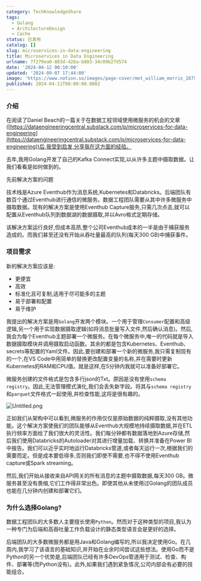```yaml
---
category: TechKnowledgeShare
tags:
  - Golang
  - ArchitectureDesign
  - Cache
status: 已发布
catalog: []
slug: microservices-in-data-engineering
title: Microservices in Data Engineering
urlname: 7f279ea0-883d-426a-b803-34c09b27d574
date: '2024-04-12 00:10:00'
updated: '2024-09-07 17:44:00'
image: 'https://www.notion.so/images/page-cover/met_william_morris_1875.jpg'
published: 2024-04-11T08:00:00.000Z
---
```


### 介绍


在阅读了Daniel Beach的一篇关于在数据工程领域使用微服务的机会的文章([https://dataengineeringcentral.substack.com/p/microservices-for-data-engineering](https://dataengineeringcentral.substack.com/p/microservices-for-data-engineering))后,我受到启发,分享我在这方面的经验。


去年,我用Golang开发了自己的Kafka Connect实现,以从许多主题中摄取数据。让我们看看是如何做到的。


先前解决方案的问题


技术栈是Azure Eventhub作为消息系统,Kubernetes和Databricks。后端团队有数百个通过Eventhub进行通信的微服务。数据工程团队需要从其中许多微服务中摄取数据。现有的解决方案是使用Eventhub Capture服务,只需几次点击,就可以配置从Eventhub队列到数据湖的数据摄取,并以Avro格式定期存储。


该解决方案运行良好,但成本高昂,整个公司Eventhub成本的一半是由于捕获服务造成的。而我们甚至还没有开始从吞吐量最高的队列(每天300 GB)中捕获事件。


### 项目需求


新的解决方案应该是:

- 更便宜
- 高效
- 标准化且可复制,适用于尽可能多的主题
- 易于部署和配置
- 易于维护

我提出的解决方案是用`Golang`开发两个模块。一个用于管理`Consumer`配置和高级逻辑,另一个用于实现数据摄取逻辑(如将消息批量写入文件,然后确认消息)。然后,我会为每个Eventhub主题部署一个微服务。在每个微服务中,唯一的代码就是导入数据摄取模块并调用摄取启动函数。其余的都是包含Kubernetes、Eventhub、secrets等配置的Yaml文件。因此,要创建和部署一个新的微服务,我只需复制现有的一个,在VS Code中用简单的替换更改配置变量的名称,并在需要时更新Kubernetes的RAM和CPU值。就是这样,在5分钟内我就可以准备好部署它。


微服务创建的文件格式是包含多行json的Txt。原因是没有使用`schema registry`。因此,无法管理模式演化,我们会丢失新字段。将其与`schema registry`和`parquet`文件格式一起使用,并检查性能,这将是很有趣的。


![Untitled.png](https://prod-files-secure.s3.us-west-2.amazonaws.com/5d24fe63-e567-4804-86f9-9fdc62e13082/4e0f8d5d-b295-4408-9363-660688d511a9/Untitled.png?X-Amz-Algorithm=AWS4-HMAC-SHA256&X-Amz-Content-Sha256=UNSIGNED-PAYLOAD&X-Amz-Credential=ASIAZI2LB466UXMLVPGJ%2F20250222%2Fus-west-2%2Fs3%2Faws4_request&X-Amz-Date=20250222T213224Z&X-Amz-Expires=3600&X-Amz-Security-Token=IQoJb3JpZ2luX2VjEMn%2F%2F%2F%2F%2F%2F%2F%2F%2F%2FwEaCXVzLXdlc3QtMiJHMEUCIDoNyhw%2FYRPN4YtOw8DLory3uzYj9N7MzZBgIPt4ha%2BWAiEAizq4Y0rR7W%2Bq4CGqRU4Ox0q5MnRghNA%2FD6y8eWxXTy4qiAQI8v%2F%2F%2F%2F%2F%2F%2F%2F%2F%2FARAAGgw2Mzc0MjMxODM4MDUiDF9vQFMDJ7EbQoYsEircA32efz49h72Ba9qvRRWiYHJO133Uw%2Bfjxf6eK5nlIXydSivyRYRloPqYghzet5F%2FXt74JfeArWUjRrVrBb5Qf1LF1uzFM2BSQsvlW2PTtyr11b%2BCXX0L3ougfV6MYPoLeVb9SP86gxWQrrI%2BfdsaWQLtroRtjeTePmnOVEZjwehTxKd%2FQTAZLOKoTuKXHkGnK%2BMy%2Fv6iOCrsB2DjU1LF5nJD1Pji2YgeeBA5EDUtAovzriTkqlPCyTG6xMNi67o51vXCAplAehuIUezqasNyQPrOde7BSTDex4a533HZh6tp5qLK2gM6MhVR%2BxhsjRfkdZJDMAev7%2FrIJRtdrXH9IV5DT3UmJ7hVTeLGd9kXSTqxUXFdOwtKqRwqVg2t5pnVEstw01E2kbyu81phGhsWh5bBmBdPjVhIVQPcdmIsko4Z7M5bcRVVow3EEunbtj1gmemXhCr1wtsUl%2FC2ZoVInjxxyN7xw6kLJIwkVqLXaKJlUBntE5eotwQr0IyxFIL3w%2BEaahdbSkoA7xMu8YEWYCAgIbs1Wf1UXp3zQ1aALTvVhSBh2lJ%2Bx55hDA9RhC%2FDUJT1UIshrEC50IVespkHer%2Bf2fpFeUAL86GQpnuZmROXAvcnorEakXlsoqHkMNqF6L0GOqUBZJBz88NjoJaPaSqPRl6KKYaua7eNrAgRIRFNf0eYpGfPQbL3raNWr2Ndoe9rTgsDOB841n1NNJpTCh9wRsCBi5neUxR%2B9McQ9jt%2BeW9GQMyry8hqxm5KosSK12n5kRsbQBjqJfowYgWhKRA3E%2F1rm6KQmhXccCxCS3TrnUId6f4SmQqKFmtQ78h5M%2B5DN4tslaqoUhbnf5gQO8EoqC8x5pm%2FZx3w&X-Amz-Signature=40b5c45d4979c5714b89b594cb8606ac4b6091173034b590662cf216b866ca5e&X-Amz-SignedHeaders=host&x-id=GetObject)


正如我们从架构中可以看到,微服务的作用仅仅是原始数据的纯粹摄取,没有其他功能。这个解决方案使我们的团队能够从Eventhub大规模地持续摄取数据,并在ETL执行频率方面给了我们很大的灵活性。我们每分钟都有数据落地到Azure存储,然后我们使用Databricks的Autoloader对其进行增量加载、转换并准备在Power BI中报告。我们可以近乎实时地运行Databricks管道,或者每天运行一次,根据我们的需要而定。但是成本要低得多,否则我们即使不需要,也不得不使用Eventhub capture或Spark streaming。


然后,我们开始从接收来自API网关的所有消息的主题中摄取数据,每天300 GB。微服务甚至没有畏缩,它们工作得非常出色。即使其他从未使用过Golang的团队成员也能在几分钟内创建和部署它们。


### 为什么选择Golang?


数据工程团队的大多数人主要擅长使用`Python`。然而对于这种类型的项目,我认为一种专门为后端和高吞吐量工作负载设计的静态类型语言会是更好的选择。


后端团队的大多数微服务都是用Java和Golang编写的,所以我决定使用Go。在几周内,我学习了该语言的基础知识,并开始在业余时间尝试这些想法。使用Go而不是Python的另一个优势是,后端团队已经有许多DevOps管道用于测试、检查、构件、部署等(而Python没有)。此外,如果我们遇到紧急情况,公司内部会有必要的技能组合。

